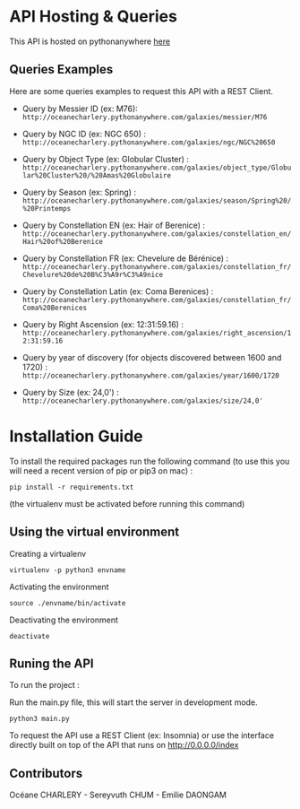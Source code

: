 # API Hosting & Queries

This API is hosted on pythonanywhere [here](http://oceanecharlery.pythonanywhere.com/index) 


## Queries Examples

Here are some queries examples to request this API with a REST Client.

* Query by Messier ID (ex: M76): `http://oceanecharlery.pythonanywhere.com/galaxies/messier/M76`

* Query by NGC ID (ex: NGC 650) :  ` http://oceanecharlery.pythonanywhere.com/galaxies/ngc/NGC%20650 `

* Query by Object Type (ex: Globular Cluster) : ` http://oceanecharlery.pythonanywhere.com/galaxies/object_type/Globular%20Cluster%20/%20Amas%20Globulaire `

* Query by Season (ex: Spring) : ` http://oceanecharlery.pythonanywhere.com/galaxies/season/Spring%20/%20Printemps `

* Query by Constellation EN (ex: Hair of Berenice) : ` http://oceanecharlery.pythonanywhere.com/galaxies/constellation_en/Hair%20of%20Berenice `

* Query by Constellation FR (ex: Chevelure de Bérénice) : ` http://oceanecharlery.pythonanywhere.com/galaxies/constellation_fr/Chevelure%20de%20B%C3%A9r%C3%A9nice `

* Query by Constellation Latin (ex: Coma Berenices) : ` http://oceanecharlery.pythonanywhere.com/galaxies/constellation_fr/Coma%20Berenices `

* Query by Right Ascension (ex: 12:31:59.16) : ` http://oceanecharlery.pythonanywhere.com/galaxies/right_ascension/12:31:59.16 `

* Query by year of discovery (for objects discovered between 1600 and 1720) : ` http://oceanecharlery.pythonanywhere.com/galaxies/year/1600/1720 `

* Query by Size (ex: 24,0') : ` http://oceanecharlery.pythonanywhere.com/galaxies/size/24,0' `
 

# Installation Guide

To install the required packages run the following command (to use this you will need a recent version of pip or pip3 on mac) : 
```
pip install -r requirements.txt
```
(the virtualenv must be activated before running this command)


## Using the virtual environment

Creating a virtualenv
```
virtualenv -p python3 envname
```

Activating the environment
```
source ./envname/bin/activate
```

Deactivating the environment
```
deactivate
```

## Runing the API
To run the project : 

Run the main.py file, this will start the server in development mode.
```
python3 main.py
```

To request the API use a REST Client (ex: Insomnia) or use the interface directly built on top of the API that runs on http://0.0.0.0/index


## Contributors
Océane CHARLERY - Sereyvuth CHUM - Emilie DAONGAM
